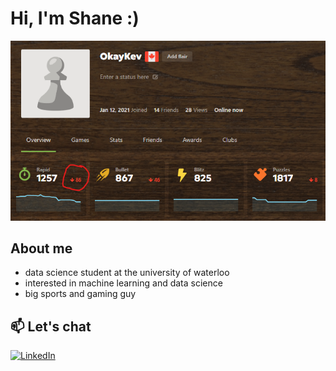 # Hi, I'm Shane :)

![My Screenshot](/my_github.png)

##  About me

- data science student at the university of waterloo 
- interested in machine learning and data science
- big sports and gaming guy


## 📫 Let's chat
<a href="https://www.linkedin.com/in/shane-lau-moon-lin-748b51308/" target="_blank">
  <img src="https://cdn.jsdelivr.net/gh/devicons/devicon/icons/linkedin/linkedin-original.svg" alt="LinkedIn" width="40" height="40"/>
</a>




